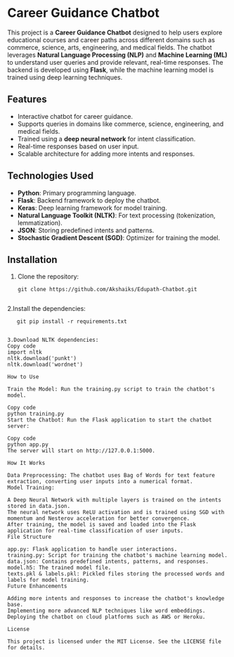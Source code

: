 # Career Guidance Chatbot

This project is a **Career Guidance Chatbot** designed to help users explore educational courses and career paths 
across different domains such as commerce, science, arts, engineering, and medical fields. 
The chatbot leverages **Natural Language Processing (NLP)** and **Machine Learning (ML)** to understand user queries and provide relevant, real-time responses.
The backend is developed using **Flask**, while the machine learning model is trained using deep learning techniques.

## Features
- Interactive chatbot for career guidance.
- Supports queries in domains like commerce, science, engineering, and medical fields.
- Trained using a **deep neural network** for intent classification.
- Real-time responses based on user input.
- Scalable architecture for adding more intents and responses.

## Technologies Used
- **Python**: Primary programming language.
- **Flask**: Backend framework to deploy the chatbot.
- **Keras**: Deep learning framework for model training.
- **Natural Language Toolkit (NLTK)**: For text processing (tokenization, lemmatization).
- **JSON**: Storing predefined intents and patterns.
- **Stochastic Gradient Descent (SGD)**: Optimizer for training the model.

## Installation
1. Clone the repository:
   ```
   git clone https://github.com/Akshaiks/Edupath-Chatbot.git


2.Install the dependencies:
```
   git pip install -r requirements.txt


3.Download NLTK dependencies:
Copy code
import nltk
nltk.download('punkt')
nltk.download('wordnet')

How to Use

Train the Model: Run the training.py script to train the chatbot's model.

Copy code
python training.py
Start the Chatbot: Run the Flask application to start the chatbot server:

Copy code
python app.py
The server will start on http://127.0.0.1:5000.

How It Works

Data Preprocessing: The chatbot uses Bag of Words for text feature extraction, converting user inputs into a numerical format.
Model Training:

A Deep Neural Network with multiple layers is trained on the intents stored in data.json.
The neural network uses ReLU activation and is trained using SGD with momentum and Nesterov acceleration for better convergence.
After training, the model is saved and loaded into the Flask application for real-time classification of user inputs.
File Structure

app.py: Flask application to handle user interactions.
training.py: Script for training the chatbot's machine learning model.
data.json: Contains predefined intents, patterns, and responses.
model.h5: The trained model file.
texts.pkl & labels.pkl: Pickled files storing the processed words and labels for model training.
Future Enhancements

Adding more intents and responses to increase the chatbot's knowledge base.
Implementing more advanced NLP techniques like word embeddings.
Deploying the chatbot on cloud platforms such as AWS or Heroku.

License

This project is licensed under the MIT License. See the LICENSE file for details.
